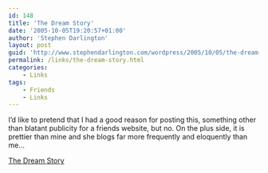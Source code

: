 ```yaml
---
id: 148
title: 'The Dream Story'
date: '2005-10-05T19:20:57+01:00'
author: 'Stephen Darlington'
layout: post
guid: 'http://www.stephendarlington.com/wordpress/2005/10/05/the-dream-story/'
permalink: /links/the-dream-story.html
categories:
    - Links
tags:
    - Friends
    - Links
---
```


I’d like to pretend that I had a good reason for posting this, something other than blatant publicity for a friends website, but no. On the plus side, it is prettier than mine and she blogs far more frequently and eloquently than me…

[The Dream Story](http://princemaximillian.blogspot.com/)